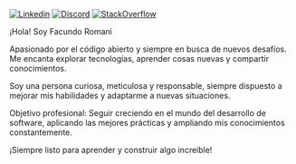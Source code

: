 
[![Linkedin](https://img.shields.io/badge/-LINKEDIN-0077B5?style=for-the-badge&logo=linkedin&logoColor=white)](https://www.linkedin.com/in/facu-romani-backend-dev/)
[![Discord](https://img.shields.io/badge/Discord-%235865F2.svg?style=for-the-badge&logo=discord&logoColor=white)](https://discordapp.com/users/1054496399271673936)
[![StackOverflow](https://img.shields.io/badge/stack%20overflow-FE7A16?logo=stack-overflow&logoColor=white&style=for-the-badge)](https://stackoverflow.com/users/17020898/facundo-romani)

¡Hola! Soy Facundo Romani

Apasionado por el código abierto y siempre en busca de nuevos desafíos. Me encanta explorar tecnologías, aprender cosas nuevas y compartir conocimientos.

Soy una persona curiosa, meticulosa y responsable, siempre dispuesto a mejorar mis habilidades y adaptarme a nuevas situaciones.

Objetivo profesional: Seguir creciendo en el mundo del desarrollo de software, aplicando las mejores prácticas y ampliando mis conocimientos constantemente.

¡Siempre listo para aprender y construir algo increíble!
